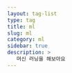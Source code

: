 ```yaml
---
layout: tag-list
type: tag
title: ml
slug: ml
category: ml
sidebar: true
description: >
   머신 러닝을 해보아요
---
```


